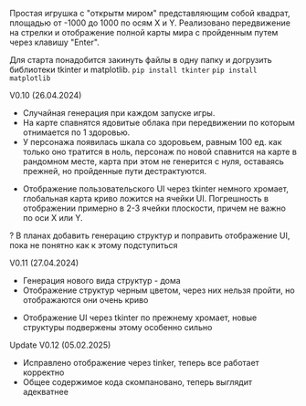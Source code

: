 Простая игрушка с "открытм миром" представляющим собой квадрат, площадью от -1000 до 1000 по осям X и Y. Реализовано передвижение на стрелки и отображение полной карты мира с пройденным путем через клавишу "Enter".

Для старта понадобится закинуть файлы в одну папку и догрузить библиотеки tkinter и matplotlib. `pip install tkinter` `pip install matplotlib`

V0.10 (26.04.2024)
+ Случайная генерация при каждом запуске игры.
+ На карте спавнятся ядовитые облака при передвижении по которым отнимается по 1 здоровью.
+ У персонажа появилась шкала со здоровьем, равным 100 ед. как только оно тратится в ноль, персонаж по новой спавнится на карте в рандомном месте, карта при этом не генерится с нуля, оставаясь прежней, но пройденные пути дестрактуются.
- Отображение пользовательского UI через tkinter немного хромает, глобальная карта криво ложится на ячейки UI. Погрешность в отображении примерно в 2-3 ячейки плоскости, причем не важно по оси X или Y.
  
? В планах добавить генерацию структур и поправить отображение UI, пока не понятно как к этому подступиться

V0.11 (27.04.2024)
+ Генерация нового вида структур - дома
+ Отображение структур черным цветом, через них нельзя пройти, но отображаются они очень криво
- Отображение UI через tkinter по прежнему хромает, новые структуры подвержены этому особенно сильно

Update V0.12 (05.02.2025)
+ Исправлено отображение через tinker, теперь все работает корректно
+ Общее содержимое кода скомпановано, теперь выглядит адекватнее

